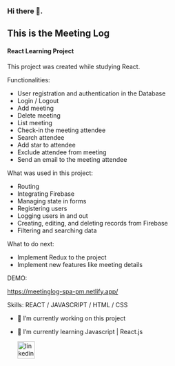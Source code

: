 ### Hi there 👋.

## This is the Meeting Log
#### React Learning Project
This project was created while studying React.


Functionalities:

- User registration and authentication in the Database
- Login / Logout
- Add meeting
- Delete meeting
- List meeting
- Check-in the meeting attendee 
- Search attendee
- Add star to attendee 
- Exclude attendee from meeting
- Send an email to the meeting attendee 

What was used in this project:

  - Routing
  - Integrating Firebase
  - Managing state in forms
  - Registering users
  - Logging users in and out
  - Creating, editing, and deleting records from Firebase
  - Filtering and searching data




What to do next:
- Implement Redux to the project
- Implement new features like meeting details


DEMO:

https://meetinglog-spa-pm.netlify.app/




Skills:  REACT / JAVASCRIPT / HTML / CSS

- 🔭 I’m currently working on this project 
- 🌱 I’m currently learning Javascript | React.js 

  [<img src='https://cdn.jsdelivr.net/npm/simple-icons@3.0.1/icons/linkedin.svg' alt='linkedin' height='40'>](https://www.linkedin.com/in/paulomad/)  
